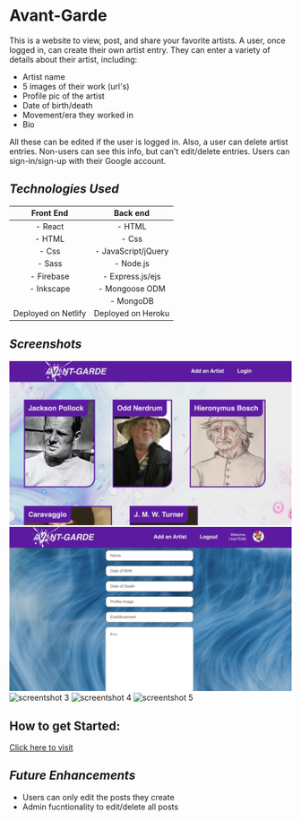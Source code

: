 # **Avant-Garde**

This is a website to view, post, and share your favorite artists. A user, once logged in, can create their own artist entry. They can enter a variety of details about their artist, including:
- Artist name
- 5 images of their work (url's)
- Profile pic of the artist
- Date of birth/death
- Movement/era they worked in
- Bio

All these can be edited if the user is logged in. Also, a user can delete artist entries. Non-users can see this info, but can't edit/delete entries. Users can sign-in/sign-up with their Google account.

## *Technologies Used*
|       Front End      |       Back end      |
|:--------------------:|:-------------------:|
| - React              | - HTML              |
| - HTML               | - Css               |
| - Css                | - JavaScript/jQuery |
| - Sass               | - Node.js           |
| - Firebase           | - Express.js/ejs    |
| - Inkscape           | - Mongoose ODM      |
|                      | - MongoDB           |
| Deployed on  Netlify | Deployed on  Heroku |

## *Screenshots*
![screentshot 1](src/assets/Screenshot1.png)
![screentshot 2](src/assets/Screenshot2.png)
![screentshot 3](src/assets/Screenshot3.png)
![screentshot 4](src/assets/Screenshot4.png)
![screentshot 5](src/assets/Screenshot5.png)

## How to get Started:
[Click here to visit](https://avantgardeartists.netlify.app/)

## *Future Enhancements*
- Users can only edit the posts they create
- Admin fucntionality to edit/delete all posts

